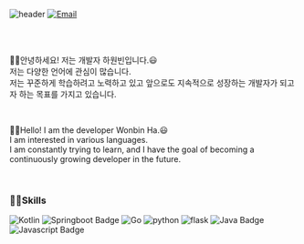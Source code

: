 ![header](https://capsule-render.vercel.app/api?type=waving&color=timeAuto&height=300&section=header&text=WonbinHa's%20Github&fontSize=90)
[![Email](https://img.shields.io/badge/Email-woodimora%40gmail.com-9cf)](mailto:woodimora@gmail.com)

<br>
<br>

🙋‍♂️안녕하세요! 저는 개발자 하원빈입니다.😃   
저는 다양한 언어에 관심이 많습니다.   
저는 꾸준하게 학습하려고 노력하고 있고 앞으로도 지속적으로 성장하는 개발자가 되고자 하는 목표를 가지고 있습니다.

<br>

🙋‍♂️Hello! I am the developer Wonbin Ha.😃   
I am interested in various languages.   
I am constantly trying to learn, and I have the goal of becoming a continuously growing developer in the future.

<br>

### 👨‍💻Skills   
![Kotlin](https://img.shields.io/badge/kotlin-7F52FF?style=flat&logo=kotlin&logoColor=white) ![Springboot Badge](https://img.shields.io/badge/Springboot-CCFF00?style=flat&logo=springboot&logoColor=white) ![Go](https://img.shields.io/badge/go-00ADD8?style=flat&logo=go&logoColor=white) ![python](https://img.shields.io/badge/python-3776AB?style=flat&logo=python&logoColor=white) ![flask](https://img.shields.io/badge/flask-000000?style=flat&logo=flask&logoColor=white) ![Java Badge](https://img.shields.io/badge/Java-D32D27?style=flat&logo=java&logoColor=white) ![Javascript Badge](https://img.shields.io/badge/Javascript-65C2CB?style=flat&logo=javascript&logoColor=white)
